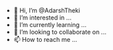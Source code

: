 - 👋 Hi, I’m @AdarshTheki
- 👀 I’m interested in ...
- 🌱 I’m currently learning ...
- 💞️ I’m looking to collaborate on ...
- 📫 How to reach me ...

<!---
AdarshTheki/AdarshTheki is a ✨ special ✨ repository because its `README.md` (this file) appears on your GitHub profile.
You can click the Preview link to take a look at your changes.
--->
